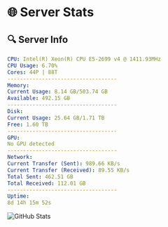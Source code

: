 # 🌐 Server Stats
## 🔍 Server Info
```yaml
CPU: Intel(R) Xeon(R) CPU E5-2699 v4 @ 1411.93MHz
CPU Usage: 6.70%
Cores: 44P | 88T
-----------------------------------
Memory:
Current Usage: 8.14 GB/503.74 GB
Available: 492.15 GB
-----------------------------------
Disk:
Current Usage: 25.64 GB/1.71 TB
Free: 1.60 TB
-----------------------------------
GPU:
No GPU detected
-----------------------------------
Network:
Current Transfer (Sent): 989.66 KB/s
Current Transfer (Received): 89.55 KB/s
Total Sent: 462.51 GB
Total Received: 112.01 GB
-----------------------------------
Uptime:
8d 14h 15m 52s
```
![GitHub Stats](https://img.shields.io/badge/Updated-2025-04-28_07:24:40-blue)